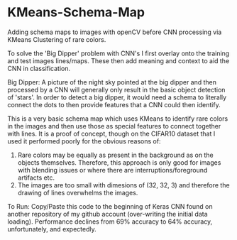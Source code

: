 # KMeans-Schema-Map
Adding schema maps to images with openCV before CNN processing via KMeans Clustering of rare colors.

To solve the 'Big Dipper' problem with CNN's I first overlay onto the training and test images lines/maps. These then add meaning and context to aid the CNN in classification.

Big Dipper: A picture of the night sky pointed at the big dipper and then processed by a CNN will generally only result in the basic object detection of 'stars'. In order to detect a big dipper, it would need a schema to literally connect the dots to then provide features that a CNN could then identify.

This is a very basic schema map which uses KMeans to identify rare colors in the images and then use those as special features to connect together with lines. It is a proof of concept, though on the CIFAR10 dataset that I used it performed poorly for the obvious reasons of:

1) Rare colors may be equally as present in the background as on the objects themselves. Therefore, this approach is only good for images with blending issues or where there are interruptions/foreground artifacts etc.
2) The images are too small with dimesions of (32, 32, 3) and therefore the drawing of lines overwhelms the images.

To Run: Copy/Paste this code to the beginning of Keras CNN found on another repository of my github account (over-writing the initial data loading). Performance declines from 69% accuracy to 64% accuracy, unfortunately, and expectedly.
